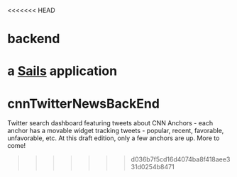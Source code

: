 <<<<<<< HEAD
# backend

a [Sails](http://sailsjs.org) application
=======
# cnnTwitterNewsBackEnd
Twitter search dashboard featuring tweets about CNN Anchors - each anchor has a movable widget tracking tweets - popular, recent, favorable, unfavorable, etc. At this draft edition, only a few anchors are up. More to come!
>>>>>>> d036b7f5cd16d4074ba8f418aee331d0254b8471
